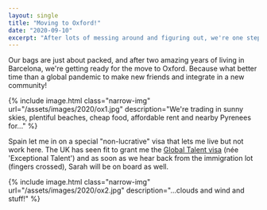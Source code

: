 ```yaml
---
layout: single
title: "Moving to Oxford!"
date: "2020-09-10"
excerpt: "After lots of messing around and figuring out, we're one step from moving to Oxford!"
---
```


Our bags are just about packed, and after two amazing years of living in Barcelona, we're getting ready for the move to Oxford. Because what better time than a global pandemic to make new friends and integrate in a new community!

{% include image.html class="narrow-img" url="/assets/images/2020/ox1.jpg" description="We're trading in sunny skies, plentiful beaches, cheap food, affordable rent and nearby Pyrenees for..." %}

Spain let me in on a special "non-lucrative" visa that lets me live but not work here. The UK has seen fit to grant me the [Global Talent visa](https://technation.io/news/the-new-global-talent-visa/) (née 'Exceptional Talent') and as soon as we hear back from the immigration lot (fingers crossed), Sarah will be on board as well.

{% include image.html class="narrow-img" url="/assets/images/2020/ox2.jpg" description="...clouds and wind and stuff!" %}
